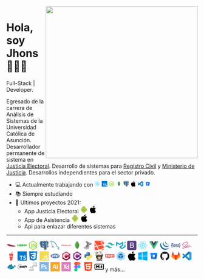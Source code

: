 <img src="https://hum-systems.com/site/templates/images/platform_illustration.png" align="right"  width="400" height="400">


# Hola, soy Jhons 🙋🏼‍♂️


Full-Stack | Developer.

Egresado de la carrera de Análisis de Sistemas de la Universidad Católica de Asunción. 
Desarrollador permanente de sistema en [Justicia Electoral](https://www.tsje.gov.py).
Desarrollo de sistemas para [Registro Civil](https://www.registrocivil.gov.py) y [Ministerio de Justicia](https://www.ministeriodejusticia.gov.py
).
Desarrollos independientes para el sector privado.



- 💻 Actualmente trabajando con  <img width="15" height="15" src="https://raw.githubusercontent.com/devicons/devicon/master/icons/react/react-original.svg"> <img width="15" height="15" src="https://raw.githubusercontent.com/devicons/devicon/master/icons/typescript/typescript-plain.svg"> <img width="15" height="15" src="https://raw.githubusercontent.com/devicons/devicon/master/icons/nodejs/nodejs-original.svg"> <img width="15" height="15" src="https://raw.githubusercontent.com/devicons/devicon/master/icons/mongodb/mongodb-original.svg"> <img width="15" height="15" src="https://raw.githubusercontent.com/devicons/devicon/master/icons/postgresql/postgresql-original.svg"> <img width="15" height="15" src="https://raw.githubusercontent.com/devicons/devicon/master/icons/apple/apple-original.svg"> <img width="15" height="15" src="https://raw.githubusercontent.com/devicons/devicon/master/icons/vscode/vscode-original.svg"> <img width="15" height="15" src="https://raw.githubusercontent.com/devicons/devicon/master/icons/bitbucket/bitbucket-original.svg">
- 📚 Siempre estudiando 
- 👾 Ultimos proyectos 2021: 
  - App Justicia Electoral <a href="https://play.google.com/store/apps/details?id=com.justiciaelectoral.apptsje"><img width="20" height="20" src="https://raw.githubusercontent.com/devicons/devicon/master/icons/android/android-original.svg"></a> <a href="https://apps.apple.com/us/app/tsje-justicia-electoral/id1583936649"><img width="20" height="20" src="https://raw.githubusercontent.com/devicons/devicon/master/icons/apple/apple-original.svg"></a>
  - App de Asistencia <a href="https://play.google.com/store/apps/details?id=com.justiciaelectoral.apprrhh"><img width="20" height="20" src="https://raw.githubusercontent.com/devicons/devicon/master/icons/android/android-original.svg"></a> <a href="https://apps.apple.com/bo/app/tsje-rrhh/id1571988906"><img width="20" height="20" src="https://raw.githubusercontent.com/devicons/devicon/master/icons/apple/apple-original.svg"></a>
  - Api para enlazar diferentes sistemas

---


<img width="25" height="25" src="https://raw.githubusercontent.com/devicons/devicon/master/icons/apache/apache-original.svg"> <img width="25" height="25" src="https://raw.githubusercontent.com/devicons/devicon/master/icons/nginx/nginx-original.svg"> <img width="25" height="25" src="https://raw.githubusercontent.com/devicons/devicon/master/icons/nodejs/nodejs-original.svg"> <img width="25" height="25" src="https://raw.githubusercontent.com/devicons/devicon/master/icons/postgresql/postgresql-original.svg"> <img width="25" height="25" src="https://raw.githubusercontent.com/devicons/devicon/master/icons/mysql/mysql-original.svg"> <img width="25" height="25" src="https://raw.githubusercontent.com/devicons/devicon/master/icons/oracle/oracle-original.svg"> <img width="25" height="25" src="https://raw.githubusercontent.com/devicons/devicon/master/icons/mongodb/mongodb-original.svg"> <img width="25" height="25" src="https://raw.githubusercontent.com/devicons/devicon/master/icons/microsoftsqlserver/microsoftsqlserver-plain.svg"> <img width="25" height="25" src="https://raw.githubusercontent.com/devicons/devicon/master/icons/laravel/laravel-plain.svg"> <img width="25" height="25" src="https://raw.githubusercontent.com/devicons/devicon/master/icons/tailwindcss/tailwindcss-plain.svg"> <img width="25" height="25" src="https://raw.githubusercontent.com/devicons/devicon/master/icons/materialui/materialui-plain.svg"> <img width="25" height="25" src="https://raw.githubusercontent.com/devicons/devicon/master/icons/bootstrap/bootstrap-plain.svg"> <img width="25" height="25" src="https://raw.githubusercontent.com/devicons/devicon/master/icons/react/react-original.svg"> <img width="25" height="25" src="https://raw.githubusercontent.com/devicons/devicon/master/icons/vuejs/vuejs-original.svg"> <img width="25" height="25" src="https://raw.githubusercontent.com/devicons/devicon/master/icons/jquery/jquery-original.svg"> <img width="25" height="25" src="https://raw.githubusercontent.com/devicons/devicon/master/icons/less/less-plain-wordmark.svg"> <img width="25" height="25" src="https://raw.githubusercontent.com/devicons/devicon/master/icons/sass/sass-original.svg"> <img width="25" height="25" src="https://raw.githubusercontent.com/devicons/devicon/master/icons/gulp/gulp-plain.svg"> <img width="25" height="25" src="https://raw.githubusercontent.com/devicons/devicon/master/icons/typescript/typescript-plain.svg"> <img width="25" height="25" src="https://raw.githubusercontent.com/devicons/devicon/master/icons/css3/css3-original.svg"> <img width="25" height="25" src="https://raw.githubusercontent.com/devicons/devicon/master/icons/javascript/javascript-plain.svg"> <img width="25" height="25" src="https://raw.githubusercontent.com/devicons/devicon/master/icons/php/php-plain.svg"> <img width="25" height="25" src="https://raw.githubusercontent.com/devicons/devicon/master/icons/cplusplus/cplusplus-original.svg"> <img width="25" height="25" src="https://raw.githubusercontent.com/devicons/devicon/master/icons/csharp/csharp-original.svg"> <img width="25" height="25" src="https://raw.githubusercontent.com/devicons/devicon/master/icons/python/python-original.svg"> <img width="25" height="25" src="https://raw.githubusercontent.com/devicons/devicon/master/icons/composer/composer-original.svg"> <img width="25" height="25" src="https://raw.githubusercontent.com/devicons/devicon/master/icons/npm/npm-original-wordmark.svg"> <img width="25" height="25" src="https://raw.githubusercontent.com/devicons/devicon/master/icons/webpack/webpack-original.svg"> <img width="25" height="25" src="https://raw.githubusercontent.com/devicons/devicon/master/icons/apple/apple-original.svg"> <img width="25" height="25" src="https://raw.githubusercontent.com/devicons/devicon/master/icons/windows8/windows8-original.svg"> <img width="25" height="25" src="https://raw.githubusercontent.com/devicons/devicon/master/icons/bitbucket/bitbucket-original.svg"> <img width="25" height="25" src="https://raw.githubusercontent.com/devicons/devicon/master/icons/github/github-original.svg"> <img width="25" height="25" src="https://raw.githubusercontent.com/devicons/devicon/master/icons/gitlab/gitlab-original.svg"> <img width="25" height="25" src="https://raw.githubusercontent.com/devicons/devicon/master/icons/vscode/vscode-original.svg"> <img width="25" height="25" src="https://raw.githubusercontent.com/devicons/devicon/master/icons/docker/docker-original.svg"> <img width="25" height="25" src="https://raw.githubusercontent.com/devicons/devicon/master/icons/ssh/ssh-original-wordmark.svg"> <img width="25" height="25" src="https://raw.githubusercontent.com/devicons/devicon/master/icons/putty/putty-plain.svg"> <img width="25" height="25" src="https://raw.githubusercontent.com/devicons/devicon/master/icons/photoshop/photoshop-plain.svg"> <img width="25" height="25" src="https://raw.githubusercontent.com/devicons/devicon/master/icons/illustrator/illustrator-plain.svg"> <img width="25" height="25" src="https://raw.githubusercontent.com/devicons/devicon/master/icons/xd/xd-plain.svg"> <img width="25" height="25" src="https://raw.githubusercontent.com/devicons/devicon/master/icons/figma/figma-original.svg"> <img width="25" height="25" src="https://raw.githubusercontent.com/devicons/devicon/master/icons/html5/html5-original.svg"> <img width="25" height="25" src="https://raw.githubusercontent.com/devicons/devicon/master/icons/markdown/markdown-original.svg"> y más...
